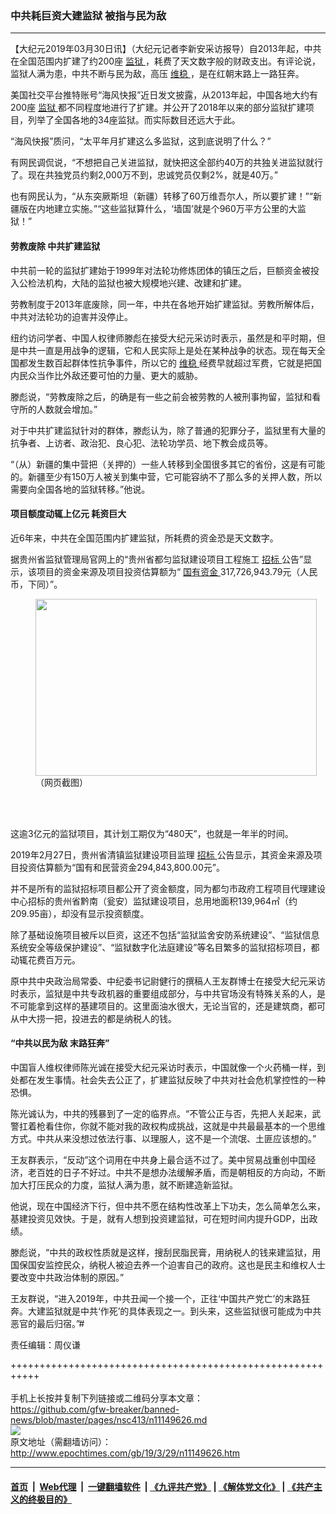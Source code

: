 ### 中共耗巨资大建监狱 被指与民为敌
------------------------

<p>
 【大纪元2019年03月30日讯】（大纪元记者李新安采访报导）自2013年起，中共在全国范围内扩建了约200座
 <a href="http://www.epochtimes.com/gb/tag/%E7%9B%91%E7%8B%B1.html">
  监狱
 </a>
 ，耗费了天文数字般的财政支出。有评论说，监狱人满为患，中共不断与民为敌，高压
 <a href="http://www.epochtimes.com/gb/tag/%E7%BB%B4%E7%A8%B3.html">
  维稳
 </a>
 ，是在红朝末路上一路狂奔。
</p>
<p>
 美国社交平台推特账号“海风快报”近日发文披露，从2013年起，中国各地大约有200座
 <a href="http://www.epochtimes.com/gb/tag/%E7%9B%91%E7%8B%B1.html">
  监狱
 </a>
 都不同程度地进行了扩建。并公开了2018年以来的部分监狱扩建项目，列举了全国各地的34座监狱。而实际数目还远大于此。
</p>
<p>
 “海风快报”质问，“太平年月扩建这么多监狱，这到底说明了什么？”
</p>
<p>
 有网民调侃说，“不想把自己关进监狱，就快把这全部约40万的共独关进监狱就行了。现在共独党员约剩2,000万不到，忠诚党员仅剩2%，就是40万。”
</p>
<p>
 也有网民认为，“从东突厥斯坦（新疆）转移了60万维吾尔人，所以要扩建！”“新疆版在内地建立实施。”“这些监狱算什么，‘墙国’就是个960万平方公里的大监狱！”
</p>
<h4>
 劳教废除 中共扩建监狱
</h4>
<p>
 中共前一轮的监狱扩建始于1999年对法轮功修炼团体的镇压之后，巨额资金被投入公检法机构，大陆的监狱也被大规模地兴建、改建和扩建。
</p>
<p>
 劳教制度于2013年底废除，同一年，中共在各地开始扩建监狱。劳教所解体后，中共对法轮功的迫害并没停止。
</p>
<p>
 纽约访问学者、中国人权律师滕彪在接受大纪元采访时表示，虽然是和平时期，但是中共一直是用战争的逻辑，它和人民实际上是处在某种战争的状态。现在每天全国都发生数百起群体性抗争事件，所以它的
 <a href="http://www.epochtimes.com/gb/tag/%E7%BB%B4%E7%A8%B3.html">
  维稳
 </a>
 经费早就超过军费，它就是把国内民众当作比外敌还要可怕的力量、更大的威胁。
</p>
<p>
 滕彪说，“劳教废除之后，的确是有一些之前会被劳教的人被刑事拘留，监狱和看守所的人数就会增加。”
</p>
<p>
 对于中共扩建监狱针对的群体，滕彪认为，除了普通的犯罪分子，监狱里有大量的抗争者、上访者、政治犯、良心犯、法轮功学员、地下教会成员等。
</p>
<p>
 “（从）新疆的集中营把（关押的）一些人转移到全国很多其它的省份，这是有可能的。新疆至少有150万人被关到集中营，它可能容纳不了那么多的关押人数，所以需要向全国各地的监狱转移。”他说。
</p>
<h4>
 项目额度动辄上亿元 耗资巨大
</h4>
<p>
 近6年来，中共在全国范围内扩建监狱，所耗费的资金恐是天文数字。
</p>
<p>
 据贵州省监狱管理局官网上的“贵州省都匀监狱建设项目工程施工
 <a href="http://www.epochtimes.com/gb/tag/%E6%8B%9B%E6%A0%87.html">
  招标
 </a>
 公告”显示，该项目的资金来源及项目投资估算额为“
 <a href="http://www.epochtimes.com/gb/tag/%E5%9B%BD%E6%9C%89%E8%B5%84%E9%87%91.html">
  国有资金
 </a>
 317,726,943.79元（人民币，下同）”。
</p>
<figure class="wp-caption aligncenter" id="attachment_11149689" style="width: 450px">
 <a href="http://i.epochtimes.com/assets/uploads/2019/03/337c0bd2ffdb756eaa0fac4bd676e15b.jpg">
  <img alt="" class="wp-image-11149689 size-medium" height="283" src="http://i.epochtimes.com/assets/uploads/2019/03/337c0bd2ffdb756eaa0fac4bd676e15b-450x283.jpg" width="450"/>
 </a>
 <br/><figcaption class="wp-caption-text">
  （网页截图）
 </figcaption><br/>
</figure><br/>
<p>
 这逾3亿元的监狱项目，其计划工期仅为“480天”，也就是一年半的时间。
</p>
<p>
 2019年2月27日，贵州省清镇监狱建设项目监理
 <a href="http://www.epochtimes.com/gb/tag/%E6%8B%9B%E6%A0%87.html">
  招标
 </a>
 公告显示，其资金来源及项目投资估算额为“国有和民营资金294,843,800.00元”。
</p>
<p>
 并不是所有的监狱招标项目都公开了资金额度，同为都匀市政府工程项目代理建设中心招标的贵州省黔南（瓮安）监狱建设项目，总用地面积139,964㎡（约209.95亩），却没有显示投资额度。
</p>
<p>
 除了基础设施项目被斥以巨资，这还不包括“监狱监舍安防系统建设”、“监狱信息系统安全等级保护建设”、“监狱数字化法庭建设”等名目繁多的监狱招标项目，都动辄花费百万元。
</p>
<p>
 原中共中央政治局常委、中纪委书记尉健行的撰稿人王友群博士在接受大纪元采访时表示，监狱是中共专政机器的重要组成部分，与中共官场没有特殊关系的人，是不可能拿到这样的基建项目的。这里面油水很大，无论当官的，还是建筑商，都可从中大捞一把，投进去的都是纳税人的钱。
</p>
<h4>
 “中共以民为敌 末路狂奔”
</h4>
<p>
 中国盲人维权律师陈光诚在接受大纪元采访时表示，中国就像一个火药桶一样，到处都在发生事情。社会失去公正了，扩建监狱反映了中共对社会危机掌控性的一种恐惧。
</p>
<p>
 陈光诚认为，中共的残暴到了一定的临界点。“不管公正与否，先把人关起来，武警扛着枪看住你，你就不能对我的政权构成挑战，这就是中共最最基本的一个思维方式。中共从来没想过依法行事、以理服人，这不是一个流氓、土匪应该想的。”
</p>
<p>
 王友群表示，“反动”这个词用在中共身上最合适不过了。美中贸易战重创中国经济，老百姓的日子不好过。中共不是想办法缓解矛盾，而是朝相反的方向动，不断加大打压民众的力度，监狱人满为患，就不断建造新监狱。
</p>
<p>
 他说，现在中国经济下行，但中共不愿在结构性改革上下功夫，怎么简单怎么来，基建投资见效快。于是，就有人想到投资建监狱，可在短时间内提升GDP，出政绩。
</p>
<p>
 滕彪说，“中共的政权性质就是这样，搜刮民脂民膏，用纳税人的钱来建监狱，用国保国安监控民众，纳税人被迫去养一个迫害自己的政府。这也是民主和维权人士要改变中共政治体制的原因。”
</p>
<p>
 王友群说，“进入2019年，中共丑闻一个接一个，正往‘中国共产党亡’的末路狂奔。大建监狱就是中共‘作死’的具体表现之一。到头来，这些监狱很可能成为中共恶官的最后归宿。”#
</p>
<p>
 责任编辑：周仪谦
</p>

+++++++++++++++++++++++++++++++++++++++++++++++++++++++++++<br/><br/>
手机上长按并复制下列链接或二维码分享本文章：<br/>
https://github.com/gfw-breaker/banned-news/blob/master/pages/nsc413/n11149626.md <br/>
<a href='https://github.com/gfw-breaker/banned-news/blob/master/pages/nsc413/n11149626.md'><img src='https://github.com/gfw-breaker/banned-news/blob/master/pages/nsc413/n11149626.md.png'/></a> <br/>
原文地址（需翻墙访问）：http://www.epochtimes.com/gb/19/3/29/n11149626.htm


------------------------
#### [首页](https://github.com/gfw-breaker/banned-news/blob/master/README.md) &nbsp;|&nbsp; [Web代理](https://github.com/labour-camp/helloworld) &nbsp;|&nbsp; [一键翻墙软件](https://github.com/gfw-breaker/nogfw/blob/master/README.md) &nbsp;| [《九评共产党》](https://github.com/gfw-breaker/9ping.md/blob/master/README.md#九评之一评共产党是什么) | [《解体党文化》](https://github.com/gfw-breaker/jtdwh.md/blob/master/README.md) | [《共产主义的终极目的》](https://github.com/gfw-breaker/gczydzjmd.md/blob/master/README.md)

